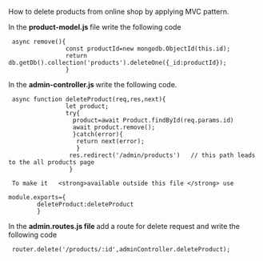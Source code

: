  How to delete products from  online shop  by applying MVC pattern.

In the <strong> product-model.js </strong> file write the following code
```
 async remove(){
                const productId=new mongodb.ObjectId(this.id);
                return db.getDb().collection('products').deleteOne({_id:productId});
                }

```
          
In the <strong> admin-controller.js </strong> write the following code.
```
 async function deleteProduct(req,res,next){
                let product;
                try{
                  product=await Product.findById(req.params.id)
                  await product.remove();
                  }catch(error){
                   return next(error);
                   }
                 res.redirect('/admin/products')   // this path leads to the all products page
                 }

```
          
     To make it   <strong>available outside this file </strong> use
   ```
  module.exports={
           deleteProduct:deleteProduct
           }
```
         
In the  <strong> admin.routes.js file  </strong>  add a route for delete request and write the following code
```
 router.delete('/products/:id',adminController.deleteProduct);
```
         
               
                
                
                
